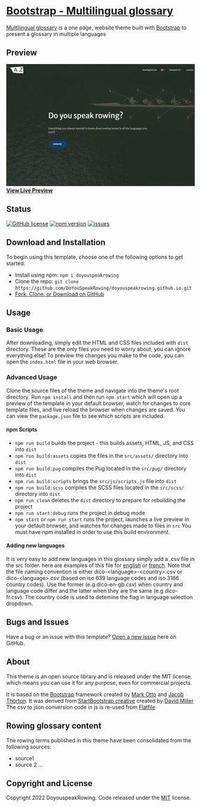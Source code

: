 # [Bootstrap - Multilingual glossary](https://doyouspeakrowing.github.io/)

[Multilingual glossary](https://doyouspeakrowing.github.io/) is a one page, website theme built with [Bootstrap](https://getbootstrap.com/) to present a glossary in multiple languages

## Preview
[![Doyouspeakrowing  Preview](Doyouspeakrowing_preview.webp)](https://doyouspeakrowing.github.io/)
**[View Live Preview](https://doyouspeakrowing.github.io/)**

## Status

[![GitHub license](https://img.shields.io/badge/license-MIT-blue.svg)](https://raw.githubusercontent.com/DoYouSpeakRowing/doyouspeakrowing.github.io/main/LICENSE)
[![npm version](https://img.shields.io/npm/v/doyouspeakrowing)](https://doyouspeakrowing.github.io.npmjs.com/package/doyouspeakrowing)
[![issues](https://img.shields.io/github/issues/doyouspeakrowing/doyouspeakrowing.github.io)](https://github.com/DoYouSpeakRowing/doyouspeakrowing.github.io/issues)

## Download and Installation

To begin using this template, choose one of the following options to get started:

- Install using npm: `npm i doyouspeakrowing`
- Clone the repo: `git clone https://github.com/DoYouSpeakRowing/doyouspeakrowing.github.io.git`
- [Fork, Clone, or Download on GitHub](https://github.com/DoYouSpeakRowing/)

## Usage

### Basic Usage

After downloading, simply edit the HTML and CSS files included with `dist` directory. These are the only files you need to worry about, you can ignore everything else! To preview the changes you make to the code, you can open the `index.html` file in your web browser.

### Advanced Usage

Clone the source files of the theme and navigate into the theme's root directory. Run `npm install` and then run `npm start` which will open up a preview of the template in your default browser, watch for changes to core template files, and live reload the browser when changes are saved. You can view the `package.json` file to see which scripts are included.

#### npm Scripts

- `npm run build` builds the project - this builds assets, HTML, JS, and CSS into `dist`
- `npm run build:assets` copies the files in the `src/assets/` directory into `dist`
- `npm run build:pug` compiles the Pug located in the `src/pug/` directory into `dist`
- `npm run build:scripts` brings the `src/js/scripts.js` file into `dist`
- `npm run build:scss` compiles the SCSS files located in the `src/scss/` directory into `dist`
- `npm run clean` deletes the `dist` directory to prepare for rebuilding the project
- `npm run start:debug` runs the project in debug mode
- `npm start` or `npm run start` runs the project, launches a live preview in your default browser, and watches for changes made to files in `src`
You must have npm installed in order to use this build environment.

#### Adding new languages

It is very easy to add new languages in this glossary simply add a .csv file in the src folder. here are examples of this file for [english](https://github.com/DoYouSpeakRowing/doyouspeakrowing.github.io/blob/main/src/dico-en-gb.csv) or [french](https://github.com/DoYouSpeakRowing/doyouspeakrowing.github.io/blob/main/src/dico-fr.csv). Note that the file naming convention is either dico-\<language\>-\<country\>.csv or dico-\<language\>.csv (based on iso 639 language codes and iso 3166 country codes). Use the former (e.g dico-en-gb.csv) when country and language code differ and the latter when they are the same (e.g dico-fr.csv). The country code is used to detemine the flag in language selection dropdown. 



## Bugs and Issues

Have a bug or an issue with this template? [Open a new issue](https://github.com/DoYouSpeakRowing/doyouspeakrowing.github.io/issues) here on GitHub.

## About

This theme is an open source library and is released under the MIT license, which means you can use it for any purpose, even for commercial projects.


It is based on the [Bootstrap](https://getbootstrap.com/) framework created by [Mark Otto](https://twitter.com/mdo) and [Jacob Thorton](https://twitter.com/fat).
It was derived from [StartBootstrap creative](https://github.com/StartBootstrap/startbootstrap-creative) created by [David Miller](https://davidmiller.io/)
The csv to json conversion code in js is re-used from [Flatfile](https://csvjson.com/)

## Rowing glossary content

The rowing terms published in this theme have been consolidated from the following sources:
- source1
- source 2 ...

## Copyright and License

Copyright 2022 DoyouspeakRowing. Code released under the [MIT](https://raw.githubusercontent.com/DoYouSpeakRowing/doyouspeakrowing.github.io/main/LICENSE) license.
